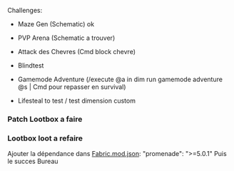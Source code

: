 Challenges:
 - Maze Gen (Schematic) ok
 - PVP Arena (Schematic a trouver)
 - Attack des Chevres (Cmd block chevre)
 - Blindtest
 - Gamemode Adventure (/execute @a in dim run gamemode adventure @s | Cmd pour repasser en survival)

- Lifesteal to test / test dimension custom

### Patch Lootbox a faire
### Lootbox loot a refaire

Ajouter la dépendance dans [Fabric.mod.json](src/main/resources/fabric.mod.json):
"promenade": ">=5.0.1"
Puis le succes Bureau